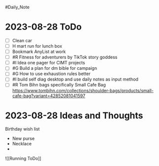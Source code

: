 #Daily_Note
# 2023-08-28 ToDo
- [ ] Clean car
- [ ] H mart run for lunch box
- [ ] Bookmark AnyList at work
- [ ] #R Fitness for adventurers by TikTok story goddess
- [ ] #I Idea one pager for CIMT projects
- [ ] #G Build a plan for dm bible for campaign
- [ ] #G How to use exhaustion rules better
- [ ] #I build self diag desktop and use daily notes as input method
- [ ] #R Tom Bihn bags specifically Small Cafe Bag https://www.tombihn.com/collections/shoulder-bags/products/small-cafe-bag?variant=42852081041597

# 2023-08-28 Ideas and Thoughts
Birthday wish list
- New purse
- Necklace 
- 

![[Running ToDo]]
